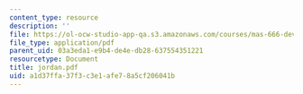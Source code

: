 ```yaml
---
content_type: resource
description: ''
file: https://ol-ocw-studio-app-qa.s3.amazonaws.com/courses/mas-666-developmental-entrepreneurship-fall-2003/a1d37ffa37f3c3e1afe78a5cf206041b_jordan.pdf
file_type: application/pdf
parent_uid: 03a3eda1-e9b4-de4e-db28-637554351221
resourcetype: Document
title: jordan.pdf
uid: a1d37ffa-37f3-c3e1-afe7-8a5cf206041b
---
```

